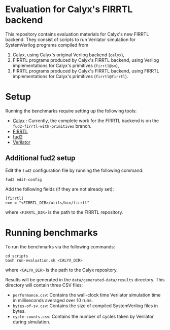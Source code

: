 # Evaluation for Calyx's FIRRTL backend

This repository contains evaluation materials for Calyx's new FIRRTL
backend. They consist of scripts to run Verilator simulation for
SystemVerilog programs compiled from
1. Calyx, using Calyx's original Verilog backend (`calyx`),
2. FIRRTL programs produced by Calyx's FIRRTL backend, using Verilog implementations for Calyx's primitives (`firrtl@sv`),
3. FIRRTL programs produced by Calyx's FIRRTL backend, using FIRRTL implementations for Calyx's primitives (`firrtl@firrtl`).

# Setup

Running the benchmarks require setting up the following tools:
- [Calyx](https://github.com/calyxir/calyx) : Currently, the complete work for the FIRRTL backend is on the `fud2-firrtl-with-primitives` branch.
- [FIRRTL](https://github.com/chipsalliance/firrtl)
- [fud2](https://docs.calyxir.org/running-calyx/fud2.html)
- [Verilator](https://verilator.org/guide/latest/install.html)

## Additional fud2 setup

Edit the `fud2` configuration file by running the following command:
```
fud2 edit-config
```
Add the following fields (if they are not already set):
```
[firrtl]
exe = "<FIRRTL_DIR>/utils/bin/firrtl"
```
where `<FIRRTL_DIR>` is the path to the FIRRTL repository.

# Running benchmarks

To run the benchmarks via the following commands:
```
cd scripts
bash run-evaluation.sh <CALYX_DIR>
```
where `<CALYX_DIR>` is the path to the Calyx repository. 

Results will be generated in the `data/generated-data/results` directory. This directory will contain three CSV files:
- `performance.csv`: Contains the wall-clock time Verilator simulation time in milliseconds averaged over 10 runs.
- `bytes-of-sv.csv`: Contains the size of compiled SystemVerilog files in bytes.
- `cycle-counts.csv`: Contains the number of cycles taken by Verilator during simulation.
